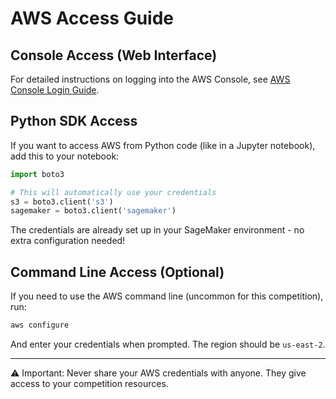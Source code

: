 # AWS Access Guide

## Console Access (Web Interface)

For detailed instructions on logging into the AWS Console, see [AWS Console Login Guide](./guides/AwsConsoleLogin.md).

## Python SDK Access

If you want to access AWS from Python code (like in a Jupyter notebook), add this to your notebook:

```python
import boto3

# This will automatically use your credentials
s3 = boto3.client('s3')
sagemaker = boto3.client('sagemaker')
```

The credentials are already set up in your SageMaker environment - no extra configuration needed!

## Command Line Access (Optional)

If you need to use the AWS command line (uncommon for this competition), run:

```bash
aws configure
```

And enter your credentials when prompted. The region should be `us-east-2`.

---

⚠️ Important: Never share your AWS credentials with anyone. They give access to your competition resources.
